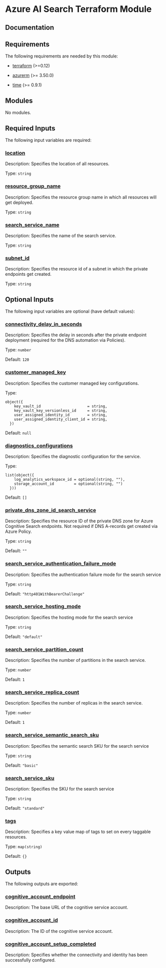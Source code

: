 <!-- BEGIN_TF_DOCS -->
# Azure AI Search Terraform Module

## Documentation
<!-- markdownlint-disable MD033 -->

## Requirements

The following requirements are needed by this module:

- <a name="requirement_terraform"></a> [terraform](#requirement\_terraform) (>=0.12)

- <a name="requirement_azurerm"></a> [azurerm](#requirement\_azurerm) (>= 3.50.0)

- <a name="requirement_time"></a> [time](#requirement\_time) (>= 0.9.1)

## Modules

No modules.

<!-- markdownlint-disable MD013 -->
<!-- markdownlint-disable MD034 -->
## Required Inputs

The following input variables are required:

### <a name="input_location"></a> [location](#input\_location)

Description: Specifies the location of all resources.

Type: `string`

### <a name="input_resource_group_name"></a> [resource\_group\_name](#input\_resource\_group\_name)

Description: Specifies the resource group name in which all resources will get deployed.

Type: `string`

### <a name="input_search_service_name"></a> [search\_service\_name](#input\_search\_service\_name)

Description: Specifies the name of the search service.

Type: `string`

### <a name="input_subnet_id"></a> [subnet\_id](#input\_subnet\_id)

Description: Specifies the resource id of a subnet in which the private endpoints get created.

Type: `string`

## Optional Inputs

The following input variables are optional (have default values):

### <a name="input_connectivity_delay_in_seconds"></a> [connectivity\_delay\_in\_seconds](#input\_connectivity\_delay\_in\_seconds)

Description: Specifies the delay in seconds after the private endpoint deployment (required for the DNS automation via Policies).

Type: `number`

Default: `120`

### <a name="input_customer_managed_key"></a> [customer\_managed\_key](#input\_customer\_managed\_key)

Description: Specifies the customer managed key configurations.

Type:

```hcl
object({
    key_vault_id                     = string,
    key_vault_key_versionless_id     = string,
    user_assigned_identity_id        = string,
    user_assigned_identity_client_id = string,
  })
```

Default: `null`

### <a name="input_diagnostics_configurations"></a> [diagnostics\_configurations](#input\_diagnostics\_configurations)

Description: Specifies the diagnostic configuration for the service.

Type:

```hcl
list(object({
    log_analytics_workspace_id = optional(string, ""),
    storage_account_id         = optional(string, "")
  }))
```

Default: `[]`

### <a name="input_private_dns_zone_id_search_service"></a> [private\_dns\_zone\_id\_search\_service](#input\_private\_dns\_zone\_id\_search\_service)

Description: Specifies the resource ID of the private DNS zone for Azure Cognitive Search endpoints. Not required if DNS A-records get created via Azure Policy.

Type: `string`

Default: `""`

### <a name="input_search_service_authentication_failure_mode"></a> [search\_service\_authentication\_failure\_mode](#input\_search\_service\_authentication\_failure\_mode)

Description: Specifies the authentication failure mode for the search service

Type: `string`

Default: `"http401WithBearerChallenge"`

### <a name="input_search_service_hosting_mode"></a> [search\_service\_hosting\_mode](#input\_search\_service\_hosting\_mode)

Description: Specifies the hosting mode for the search service

Type: `string`

Default: `"default"`

### <a name="input_search_service_partition_count"></a> [search\_service\_partition\_count](#input\_search\_service\_partition\_count)

Description: Specifies the number of partitions in the search service.

Type: `number`

Default: `1`

### <a name="input_search_service_replica_count"></a> [search\_service\_replica\_count](#input\_search\_service\_replica\_count)

Description: Specifies the number of replicas in the search service.

Type: `number`

Default: `1`

### <a name="input_search_service_semantic_search_sku"></a> [search\_service\_semantic\_search\_sku](#input\_search\_service\_semantic\_search\_sku)

Description: Specifies the semantic search SKU for the search service

Type: `string`

Default: `"basic"`

### <a name="input_search_service_sku"></a> [search\_service\_sku](#input\_search\_service\_sku)

Description: Specifies the SKU for the search service

Type: `string`

Default: `"standard"`

### <a name="input_tags"></a> [tags](#input\_tags)

Description: Specifies a key value map of tags to set on every taggable resources.

Type: `map(string)`

Default: `{}`

## Outputs

The following outputs are exported:

### <a name="output_cognitive_account_endpoint"></a> [cognitive\_account\_endpoint](#output\_cognitive\_account\_endpoint)

Description: The base URL of the cognitive service account.

### <a name="output_cognitive_account_id"></a> [cognitive\_account\_id](#output\_cognitive\_account\_id)

Description: The ID of the cognitive service account.

### <a name="output_cognitive_account_setup_completed"></a> [cognitive\_account\_setup\_completed](#output\_cognitive\_account\_setup\_completed)

Description: Specifies whether the connectivity and identity has been successfully configured.

<!-- markdownlint-enable -->

<!-- END_TF_DOCS -->